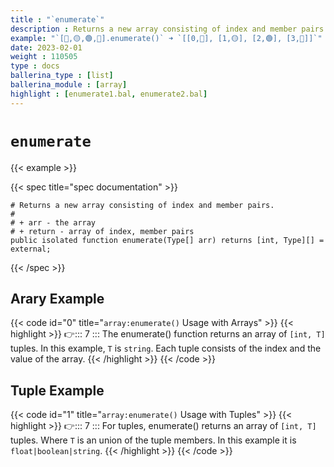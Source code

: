 ```yaml
---
title : "`enumerate`"
description : Returns a new array consisting of index and member pairs.
example: "`[🔵,🟡,🟢,🔴].enumerate()` ➜ `[[0,🔵], [1,🟡], [2,🟢], [3,🔴]]`"
date: 2023-02-01
weight : 110505
type : docs
ballerina_type : [list]
ballerina_module : [array]
highlight : [enumerate1.bal, enumerate2.bal]
---
```


# `enumerate`

{{< example >}}

{{< spec title="spec documentation" >}}

```ballerina
# Returns a new array consisting of index and member pairs.
#
# + arr - the array
# + return - array of index, member pairs
public isolated function enumerate(Type[] arr) returns [int, Type][] = external;
```
{{< /spec >}}

## Arary Example
{{< code id="0" title="`array:enumerate()` Usage with Arrays" >}}
{{< highlight >}}
👉::: 7 ::: The enumerate() function returns an array of `[int, T]` tuples. In this example, `T` is `string`. Each tuple consists of the index and the value of the array.
{{< /highlight >}}
{{< /code >}}


## Tuple Example
{{< code id="1" title="`array:enumerate()` Usage with Tuples" >}}
{{< highlight >}}
👉::: 7 ::: For tuples, enumerate() returns an array of `[int, T]` tuples. Where `T` is an union of the tuple members. In this example it is `float|boolean|string`. 
{{< /highlight >}}
{{< /code >}}

